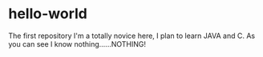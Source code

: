 # hello-world
The first repository
I'm a totally novice here, I plan to learn JAVA and C.
As you can see I know nothing......NOTHING!

